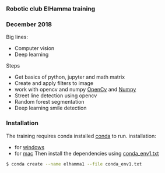 ### Robotic club ElHamma training
### December 2018

Big lines:
- Computer vision 
- Deep learning

Steps
  - Get basics of python, jupyter and math matrix 
  - Create and apply filters to image
  - work with opencv and numpy [OpenCv](https://opencv.org/) and [Numpy](http://www.numpy.org/)
  - Street line detection using opencv
  - Random forest segmentation 
  - Deep learning smile detection 

### Installation

The training requires conda installed [conda](https://conda.io/docs/)  to run.
installation:
- for [windows](https://conda.io/docs/user-guide/install/windows.html) 
- for [mac](https://conda.io/docs/user-guide/install/macos.html)
Then install the dependencies using [conda_env1.txt](conda_env1.txt) 

```sh
$ conda create --name elhamma1 --file conda_env1.txt 
```

